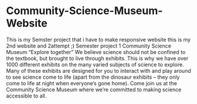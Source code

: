 # Community-Science-Museum-Website
This is my Semster project that i have to make responsive website this is my 2nd website and 2attempt ;)
Semester project 1
Community Science Museum
“Explore together”
We believe science should not be confined to the textbook, but brought to live through exhibits. This is why we have over 1000 different exhibits on the many varied subjects of science to explore. Many of these exhibits are designed for you to interact with and play around to see science come to life (apart from the dinosaur exhibits – they only come to life at night when everyone’s gone home).
Come join us at the Community Science Museum where we’re committed to making science accessible to all.

